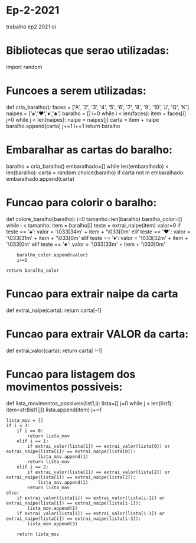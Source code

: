 # Ep-2-2021
trabalho ep2 2021
oi
# Bibliotecas que serao utilizadas:
import random

# Funcoes a serem utilizadas:
def cria_baralho():
    faces = ['A', '2', '3', '4', '5', '6', '7', '8', '9', '10', 'J', 'Q', 'K']
    naipes = ['♠','♥','♦','♣']
    baralho = []
    i=0
    while i < len(faces):
        item = faces[i]
        j=0
        while j < len(naipes):
            naipe = naipes[j]
            carta = item + naipe
            baralho.append(carta)
            j+=1
        i+=1
    return baralho

# Embaralhar as cartas do baralho:
baralho = cria_baralho()
embaralhado=[]
while len(embaralhado) < len(baralho):
    carta = random.choice(baralho)
    if carta not in embaralhado:
        embaralhado.append(carta)

# Funcao para colorir o baralho:
def colore_baralho(baralho):
    i=0
    tamanho=len(baralho)
    baralho_color=[]
    while i < tamanho:
        item = baralho[i]
        teste = extrai_naipe(item)
        valor=0
        if teste == '♠':
            valor = '\033[34m' + item + '\033[0m'
        elif teste == '♥':
            valor = '\033[31m' + item + '\033[0m'
        elif teste == '♦':
            valor = '\033[32m' + item + '\033[0m'
        elif teste == '♣':
            valor = '\033[33m' + item + '\033[0m'

        baralho_color.append(valor)
        i+=1
        
    return baralho_color

# Funcao para extrair naipe da carta   
def extrai_naipe(carta):
    return carta[-1]

# Funcao para extrair VALOR da carta:
def extrai_valor(carta):
    return carta[ :-1]

# Funcao para listagem dos movimentos possiveis:
def lista_movimentos_possiveis(list1,i):
    lista=[]
    j=0
    while j < len(list1):
        item=str(list1[j])
        lista.append(item)
        j+=1

    lista_mov = []
    if i < 3:
        if i == 0:
            return lista_mov
        elif i == 1:
            if extrai_valor(lista[1]) == extrai_valor(lista[0]) or extrai_naipe(lista[1]) == extrai_naipe(lista[0]):
                lista_mov.append(1)
            return lista_mov
        elif i == 2:
            if extrai_valor(lista[1]) == extrai_valor(lista[2]) or extrai_naipe(lista[1]) == extrai_naipe(lista[2]):
                lista_mov.append(1)
            return lista_mov
    else:
        if extrai_valor(lista[i]) == extrai_valor(lista[i-1]) or extrai_naipe(lista[i]) == extrai_naipe(lista[i-1]):
            lista_mov.append(1)
        if extrai_valor(lista[i]) == extrai_valor(lista[i-3]) or extrai_naipe(lista[i]) == extrai_naipe(lista[i-3]):
            lista_mov.append(3)
        
        return lista_mov

